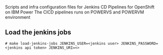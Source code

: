 Scripts and infra configuration files for Jenkins CD Pipelines for OpenShift on IBM Power
The CICD pipelines runs on POWERVS and POWERVM environment

## Load the jenkins jobs

```shell
# make load-jenkins-jobs JENKINS_USER=<jenkins user> JENKINS_PASSWORD=<jenkins api token> JENKINS_URI=<>

```
